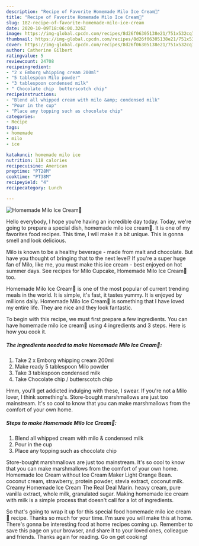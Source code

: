 ```yaml
---
description: "Recipe of Favorite Homemade Milo Ice Cream💞"
title: "Recipe of Favorite Homemade Milo Ice Cream💞"
slug: 182-recipe-of-favorite-homemade-milo-ice-cream
date: 2020-10-09T18:06:00.326Z
image: https://img-global.cpcdn.com/recipes/8d26f06305138e21/751x532cq70/homemade-milo-ice-cream💞-recipe-main-photo.jpg
thumbnail: https://img-global.cpcdn.com/recipes/8d26f06305138e21/751x532cq70/homemade-milo-ice-cream💞-recipe-main-photo.jpg
cover: https://img-global.cpcdn.com/recipes/8d26f06305138e21/751x532cq70/homemade-milo-ice-cream💞-recipe-main-photo.jpg
author: Catherine Gilbert
ratingvalue: 5
reviewcount: 24708
recipeingredient:
- "2 x Emborg whipping cream 200ml"
- "5 tablespoon Milo powder"
- "3 tablespoon condensed milk"
- " Chocolate chip  butterscotch chip"
recipeinstructions:
- "Blend all whipped cream with milo &amp; condensed milk"
- "Pour in the cup"
- "Place any topping such as chocolate chip"
categories:
- Recipe
tags:
- homemade
- milo
- ice

katakunci: homemade milo ice 
nutrition: 118 calories
recipecuisine: American
preptime: "PT28M"
cooktime: "PT38M"
recipeyield: "4"
recipecategory: Lunch

---
```



![Homemade Milo Ice Cream💞](https://img-global.cpcdn.com/recipes/8d26f06305138e21/751x532cq70/homemade-milo-ice-cream💞-recipe-main-photo.jpg)

Hello everybody, I hope you're having an incredible day today. Today, we're going to prepare a special dish, homemade milo ice cream💞. It is one of my favorites food recipes. This time, I will make it a bit unique. This is gonna smell and look delicious.

Milo is known to be a healthy beverage - made from malt and chocolate. But have you thought of bringing that to the next level? If you&#39;re a super huge fan of Milo, like me, you must make this ice cream - best enjoyed on hot summer days. See recipes for Milo Cupcake, Homemade Milo Ice Cream💞 too.

Homemade Milo Ice Cream💞 is one of the most popular of current trending meals in the world. It is simple, it's fast, it tastes yummy. It is enjoyed by millions daily. Homemade Milo Ice Cream💞 is something that I have loved my entire life. They are nice and they look fantastic.


To begin with this recipe, we must first prepare a few ingredients. You can have homemade milo ice cream💞 using 4 ingredients and 3 steps. Here is how you cook it.

<!--inarticleads1-->

##### The ingredients needed to make Homemade Milo Ice Cream💞:

1. Take 2 x Emborg whipping cream 200ml
1. Make ready 5 tablespoon Milo powder
1. Take 3 tablespoon condensed milk
1. Take  Chocolate chip / butterscotch chip


Hmm, you&#39;ll get addicted indulging with these, I swear. If you&#39;re not a Milo lover, I think something&#39;s. Store-bought marshmallows are just too mainstream. It&#39;s so cool to know that you can make marshmallows from the comfort of your own home. 

<!--inarticleads2-->

##### Steps to make Homemade Milo Ice Cream💞:

1. Blend all whipped cream with milo &amp; condensed milk
1. Pour in the cup
1. Place any topping such as chocolate chip


Store-bought marshmallows are just too mainstream. It&#39;s so cool to know that you can make marshmallows from the comfort of your own home. Homemade Ice Cream without Ice Cream Maker Light Orange Bean. coconut cream, strawberry, protein powder, stevia extract, coconut milk. Creamy Homemade Ice Cream The Real Deal Marin. heavy cream, pure vanilla extract, whole milk, granulated sugar. Making homemade ice cream with milk is a simple process that doesn&#39;t call for a lot of ingredients. 

So that's going to wrap it up for this special food homemade milo ice cream💞 recipe. Thanks so much for your time. I'm sure you will make this at home. There's gonna be interesting food at home recipes coming up. Remember to save this page on your browser, and share it to your loved ones, colleague and friends. Thanks again for reading. Go on get cooking!
